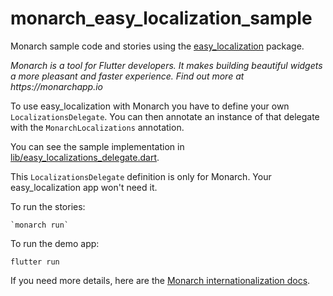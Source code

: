 # monarch_easy_localization_sample

Monarch sample code and stories using the [easy_localization](https://github.com/aissat/easy_localization) package.

_Monarch is a tool for Flutter developers. It makes building beautiful widgets a more pleasant and faster experience. Find out more at https://monarchapp.io_

To use easy_localization with Monarch you have to define your own `LocalizationsDelegate`. You can then annotate an instance of that delegate with the `MonarchLocalizations` annotation.

You can see the sample implementation in [lib/easy_localizations_delegate.dart](lib/easy_localizations_delegate.dart).

This `LocalizationsDelegate` definition is only for Monarch. Your easy_localization app won't need it.

To run the stories:
```
`monarch run`
```

To run the demo app:
```
flutter run
```

If you need more details, here are the [Monarch internationalization docs](https://monarchapp.io/docs/internationalization).